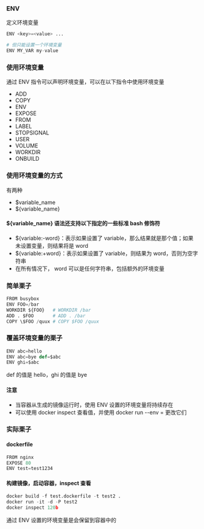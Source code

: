 ### ENV
定义环境变量
```python
ENV <key>=<value> ...

# 但只能设置一个环境变量
ENV MY_VAR my-value
```

### 使用环境变量
通过 ENV 指令可以声明环境变量，可以在以下指令中使用环境变量

- ADD
- COPY
- ENV
- EXPOSE
- FROM
- LABEL
- STOPSIGNAL
- USER
- VOLUME
- WORKDIR
- ONBUILD

### 使用环境变量的方式
有两种

- $variable_name
- ${variable_name}

#### ${variable_name} 语法还支持以下指定的一些标准 bash 修饰符

- ${variable:-word}：表示如果设置了 variable，那么结果就是那个值；如果未设置变量，则结果将是 word
- ${variable:+word}：表示如果设置了 variable，则结果为 word，否则为空字符串
- 在所有情况下， word 可以是任何字符串，包括额外的环境变量

### 简单栗子
```python
FROM busybox
ENV FOO=/bar
WORKDIR ${FOO}   # WORKDIR /bar
ADD . $FOO       # ADD . /bar
COPY \$FOO /quux # COPY $FOO /quux
```

### 覆盖环境变量的栗子
```python
ENV abc=hello
ENV abc=bye def=$abc
ENV ghi=$abc
```
def 的值是 hello，ghi 的值是 bye

#### 注意

- 当容器从生成的镜像运行时，使用 ENV 设置的环境变量将持续存在
- 可以使用 docker inspect 查看值，并使用 docker run --env <key>=<value> 更改它们

### 实际栗子
#### dockerfile
```python
FROM nginx
EXPOSE 80
ENV test=test1234
```

#### 构建镜像，启动容器，inspect 查看
```python
docker build -f test.dockerfile -t test2 .
docker run -it -d -P test2
docker inspect 120b
```
通过 ENV 设置的环境变量是会保留到容器中的
